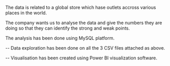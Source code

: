 The data is related to a global store which hase outlets accross various places in the world. 

The company wants us to analyse the data and give the numbers they are doing so that they can identify the strong and weak points.

The analysis has been done using MySQL platform.

-- Data exploration has been done on all the 3 CSV files attached as above.

-- Visualisation has been created using Power BI visualization software.
